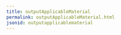 ```yaml
---
title: outputApplicableMaterial
permalink: outputApplicableMaterial.html
jsonid: outputapplicablematerial
---
```

